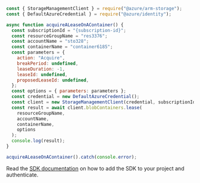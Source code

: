 ```javascript
const { StorageManagementClient } = require("@azure/arm-storage");
const { DefaultAzureCredential } = require("@azure/identity");

async function acquireALeaseOnAContainer() {
  const subscriptionId = "{subscription-id}";
  const resourceGroupName = "res3376";
  const accountName = "sto328";
  const containerName = "container6185";
  const parameters = {
    action: "Acquire",
    breakPeriod: undefined,
    leaseDuration: -1,
    leaseId: undefined,
    proposedLeaseId: undefined,
  };
  const options = { parameters: parameters };
  const credential = new DefaultAzureCredential();
  const client = new StorageManagementClient(credential, subscriptionId);
  const result = await client.blobContainers.lease(
    resourceGroupName,
    accountName,
    containerName,
    options
  );
  console.log(result);
}

acquireALeaseOnAContainer().catch(console.error);
```

Read the [SDK documentation](https://github.com/Azure/azure-sdk-for-js/blob/%40azure%2Farm-storage_17.2.0/sdk/storage/arm-storage/README.md) on how to add the SDK to your project and authenticate.
